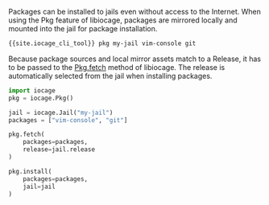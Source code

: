 Packages can be installed to jails even without access to the Internet.
When using the Pkg feature of libiocage, packages are mirrored locally and mounted into the jail for package installation.

```sh
{{site.iocage_cli_tool}} pkg my-jail vim-console git
```

Because package sources and local mirror assets match to a Release, it has to be passed to the [Pkg.fetch](https://iocage.github.io/libiocage/iocage.Pkg.html#iocage.Pkg.Pkg.fetch) method of libiocage.
The release is automatically selected from the jail when installing packages.

```python
import iocage
pkg = iocage.Pkg()

jail = iocage.Jail("my-jail")
packages = ["vim-console", "git"]

pkg.fetch(
    packages=packages,
    release=jail.release
)

pkg.install(
    packages=packages,
    jail=jail
)
```